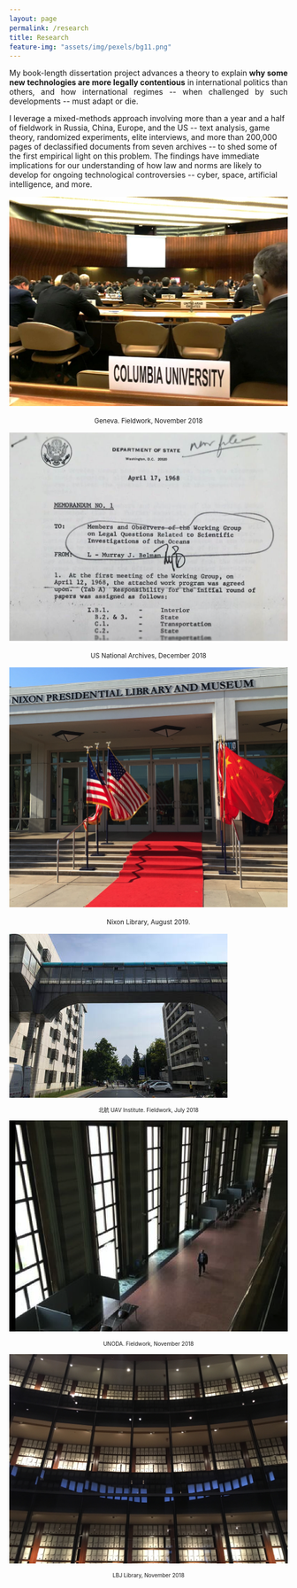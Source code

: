 ```yaml
---
layout: page
permalink: /research
title: Research
feature-img: "assets/img/pexels/bg11.png"
---
```


<p style="text-align:justify;">
My book-length dissertation project advances a theory to explain <b>why some new technologies are more legally contentious</b> in international politics than others, and how international regimes -- when challenged by such developments -- must adapt or die. 

I leverage a mixed-methods approach involving more than a year and a half of fieldwork in Russia, China, Europe, and the US -- text analysis, game theory, randomized experiments, elite interviews, and more than 200,000 pages of declassified documents from seven archives -- to shed some of the first empirical light on this problem. The findings have immediate implications for our understanding of how law and norms are likely to develop for ongoing technological controversies -- cyber, space, artificial intelligence, and more.
</p>



<div class="row">
  <div class="column">
    <img src="assets/img/img-3603-2.jpg" style="border: 0px solid #000; max-width:200; max-height:150;">
    <p align="center"><small>Geneva. Fieldwork, November 2018</small></p>
  </div>
    <div class="column">
    <img src="assets/img/2018-12-19-15-58-50.jpg" style="border: 0px solid #000; max-width:200; max-height:150;">
    <p align="center"><small>US National Archives, December 2018</small></p>
  </div>
        <div class="column">
    <img src="assets/img/nixonchina.png" style="border: 0px solid #000; max-width:200; max-height:150;">
    <p align="center"><small>Nixon Library, August 2019.
  <div class="column">
    <img src="assets/img/uavcampus.jpg" style="border: 0px solid #000; max-width:200; max-height:150;">
    <p align="center"><small>北航 UAV Institute. Fieldwork, July 2018</small></p>
  </div>
    <div class="column">
    <img src="assets/img/img-3882-5.jpg" style="border: 0px solid #000; max-width:200; max-height:150;">
    <p align="center"><small>UNODA. Fieldwork, November 2018</small></p>
  </div>
      <div class="column">
    <img src="assets/img/archiv.JPG" style="border: 0px solid #000; max-width:200; max-height:150;">
    <p align="center"><small>LBJ Library, November 2018</small></p>
  </div>
</div>


